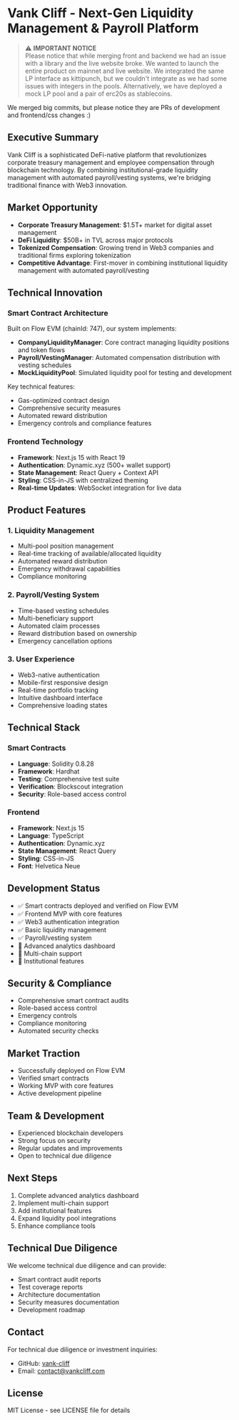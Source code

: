 # Vank Cliff - Next-Gen Liquidity Management & Payroll Platform

> ⚠️ **IMPORTANT NOTICE**  
> Please notice that while merging front and backend we had an issue with a library and the live website broke. We wanted to launch the entire product on mainnet and live website. We integrated the same LP interface as kittipunch, but we couldn't integrate as we had some issues with integers in the pools. Alternatively, we have deployed a mock LP pool and a pair of erc20s as stablecoins.

We merged big commits, but please notice they are PRs of development and frontend/css changes :)

## Executive Summary
Vank Cliff is a sophisticated DeFi-native platform that revolutionizes corporate treasury management and employee compensation through blockchain technology. By combining institutional-grade liquidity management with automated payroll/vesting systems, we're bridging traditional finance with Web3 innovation.

## Market Opportunity
- **Corporate Treasury Management**: $1.5T+ market for digital asset management
- **DeFi Liquidity**: $50B+ in TVL across major protocols
- **Tokenized Compensation**: Growing trend in Web3 companies and traditional firms exploring tokenization
- **Competitive Advantage**: First-mover in combining institutional liquidity management with automated payroll/vesting

## Technical Innovation

### Smart Contract Architecture
Built on Flow EVM (chainId: 747), our system implements:
- **CompanyLiquidityManager**: Core contract managing liquidity positions and token flows
- **Payroll/VestingManager**: Automated compensation distribution with vesting schedules
- **MockLiquidityPool**: Simulated liquidity pool for testing and development

Key technical features:
- Gas-optimized contract design
- Comprehensive security measures
- Automated reward distribution
- Emergency controls and compliance features

### Frontend Technology
- **Framework**: Next.js 15 with React 19
- **Authentication**: Dynamic.xyz (500+ wallet support)
- **State Management**: React Query + Context API
- **Styling**: CSS-in-JS with centralized theming
- **Real-time Updates**: WebSocket integration for live data

## Product Features

### 1. Liquidity Management
- Multi-pool position management
- Real-time tracking of available/allocated liquidity
- Automated reward distribution
- Emergency withdrawal capabilities
- Compliance monitoring

### 2. Payroll/Vesting System
- Time-based vesting schedules
- Multi-beneficiary support
- Automated claim processes
- Reward distribution based on ownership
- Emergency cancellation options

### 3. User Experience
- Web3-native authentication
- Mobile-first responsive design
- Real-time portfolio tracking
- Intuitive dashboard interface
- Comprehensive loading states

## Technical Stack

### Smart Contracts
- **Language**: Solidity 0.8.28
- **Framework**: Hardhat
- **Testing**: Comprehensive test suite
- **Verification**: Blockscout integration
- **Security**: Role-based access control

### Frontend
- **Framework**: Next.js 15
- **Language**: TypeScript
- **Authentication**: Dynamic.xyz
- **State Management**: React Query
- **Styling**: CSS-in-JS
- **Font**: Helvetica Neue

## Development Status
- ✅ Smart contracts deployed and verified on Flow EVM
- ✅ Frontend MVP with core features
- ✅ Web3 authentication integration
- ✅ Basic liquidity management
- ✅ Payroll/vesting system
- 🚧 Advanced analytics dashboard
- 🚧 Multi-chain support
- 🚧 Institutional features

## Security & Compliance
- Comprehensive smart contract audits
- Role-based access control
- Emergency controls
- Compliance monitoring
- Automated security checks

## Market Traction
- Successfully deployed on Flow EVM
- Verified smart contracts
- Working MVP with core features
- Active development pipeline

## Team & Development
- Experienced blockchain developers
- Strong focus on security
- Regular updates and improvements
- Open to technical due diligence

## Next Steps
1. Complete advanced analytics dashboard
2. Implement multi-chain support
3. Add institutional features
4. Expand liquidity pool integrations
5. Enhance compliance tools

## Technical Due Diligence
We welcome technical due diligence and can provide:
- Smart contract audit reports
- Test coverage reports
- Architecture documentation
- Security measures documentation
- Development roadmap

## Contact
For technical due diligence or investment inquiries:
- GitHub: [vank-cliff](https://github.com/your-username/vank-cliff)
- Email: [contact@vankcliff.com](mailto:contact@vankcliff.com)

## License
MIT License - see LICENSE file for details 